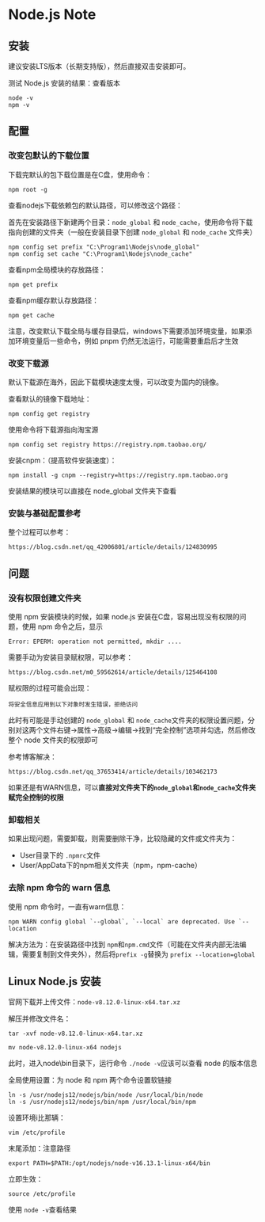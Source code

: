 # Node.js Note

## 安装

建议安装LTS版本（长期支持版），然后直接双击安装即可。

测试 Node.js 安装的结果：查看版本

```
node -v
npm -v
```



## 配置

### 改变包默认的下载位置

下载完默认的包下载位置是在C盘，使用命令：

```
npm root -g
```

查看nodejs下载依赖包的默认路径，可以修改这个路径：

首先在安装路径下新建两个目录：`node_global` 和 `node_cache`，使用命令将下载指向创建的文件夹（一般在安装目录下创建 `node_global` 和 `node_cache` 文件夹）

```
npm config set prefix "C:\Program1\Nodejs\node_global"
npm config set cache "C:\Program1\Nodejs\node_cache"
```

查看npm全局模块的存放路径：

```
npm get prefix
```

查看npm缓存默认存放路径：

```
npm get cache
```

注意，改变默认下载全局与缓存目录后，windows下需要添加环境变量，如果添加环境变量后一些命令，例如 pnpm 仍然无法运行，可能需要重启后才生效

### 改变下载源

默认下载源在海外，因此下载模块速度太慢，可以改变为国内的镜像。

查看默认的镜像下载地址：

```
npm config get registry
```

使用命令将下载源指向淘宝源

```
npm config set registry https://registry.npm.taobao.org/
```



安装cnpm：（提高软件安装速度）：

```
npm install -g cnpm --registry=https://registry.npm.taobao.org
```

安装结果的模块可以直接在 node_global 文件夹下查看

### 安装与基础配置参考

整个过程可以参考：

```
https://blog.csdn.net/qq_42006801/article/details/124830995
```





## 问题

### 没有权限创建文件夹

使用 npm 安装模块的时候，如果 node.js 安装在C盘，容易出现没有权限的问题，使用 npm 命令之后，显示

```
Error: EPERM: operation not permitted, mkdir ....
```

需要手动为安装目录赋权限，可以参考：

```
https://blog.csdn.net/m0_59562614/article/details/125464108
```

赋权限的过程可能会出现：

```
将安全信息应用到以下对象时发生错误，拒绝访问
```

此时有可能是手动创建的 `node_global` 和 `node_cache`文件夹的权限设置问题，分别对这两个文件右键->属性->高级->编辑->找到“完全控制”选项并勾选，然后修改整个 node 文件夹的权限即可

参考博客解决：

```
https://blog.csdn.net/qq_37653414/article/details/103462173
```

如果还是有WARN信息，可以**直接对文件夹下的`node_global`和`node_cache`文件夹赋完全控制的权限**



### 卸载相关

如果出现问题，需要卸载，则需要删除干净，比较隐藏的文件或文件夹为：

- User目录下的 `.npmrc`文件
- User/AppData下的npm相关文件夹（npm，npm-cache）



### 去除 npm 命令的 warn 信息

使用 npm 命令时，一直有warn信息：

```
npm WARN config global `--global`, `--local` are deprecated. Use `--location
```

解决方法为：在安装路径中找到 `npm`和`npm.cmd`文件（可能在文件夹内部无法编辑，需要复制到文件夹外），然后将`prefix -g`替换为 `prefix --location=global`



## Linux Node.js 安装

官网下载并上传文件：`node-v8.12.0-linux-x64.tar.xz`

解压并修改文件名：

```
tar -xvf node-v8.12.0-linux-x64.tar.xz

mv node-v8.12.0-linux-x64 nodejs
```

此时，进入node\bin目录下，运行命令 `./node -v`应该可以查看 node 的版本信息

全局使用设置：为 node 和 npm 两个命令设置软链接 	

```
ln -s /usr/nodejs12/nodejs/bin/node /usr/local/bin/node  
ln -s /usr/nodejs12/nodejs/bin/npm /usr/local/bin/npm
```

设置环境i比那辆：

```
vim /etc/profile
```

末尾添加：注意路径

```
export PATH=$PATH:/opt/nodejs/node-v16.13.1-linux-x64/bin
```

立即生效：

```
source /etc/profile
```

使用 `node -v`查看结果